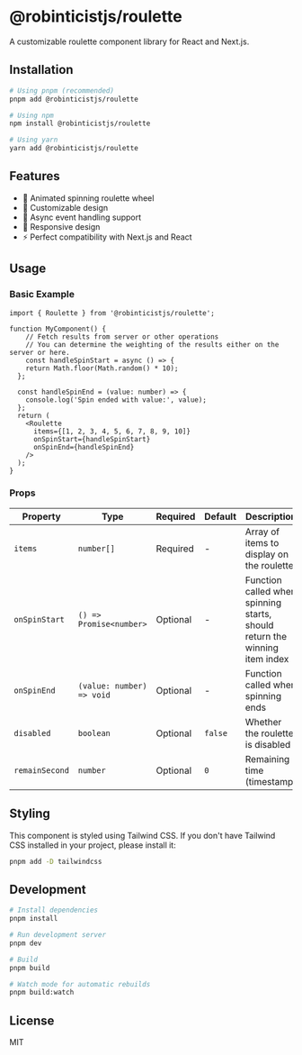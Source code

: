 # @robinticistjs/roulette

A customizable roulette component library for React and Next.js.

## Installation

```bash
# Using pnpm (recommended)
pnpm add @robinticistjs/roulette

# Using npm
npm install @robinticistjs/roulette

# Using yarn
yarn add @robinticistjs/roulette
```

## Features

- 🎡 Animated spinning roulette wheel
- 🎯 Customizable design
- 🔄 Async event handling support
- 📱 Responsive design
- ⚡ Perfect compatibility with Next.js and React

## Usage

### Basic Example

```tsx
import { Roulette } from '@robinticistjs/roulette';

function MyComponent() {
    // Fetch results from server or other operations
    // You can determine the weighting of the results either on the server or here.
    const handleSpinStart = async () => {
    return Math.floor(Math.random() * 10);
  };

  const handleSpinEnd = (value: number) => {
    console.log('Spin ended with value:', value);
  };
  return (
    <Roulette
      items={[1, 2, 3, 4, 5, 6, 7, 8, 9, 10]}
      onSpinStart={handleSpinStart}
      onSpinEnd={handleSpinEnd}
    />
  );
}
```

### Props

| Property | Type | Required | Default | Description |
|----------|------|----------|---------|-------------|
| `items` | `number[]` | Required | - | Array of items to display on the roulette |
| `onSpinStart` | `() => Promise<number>` | Optional | - | Function called when spinning starts, should return the winning item index |
| `onSpinEnd` | `(value: number) => void` | Optional | - | Function called when spinning ends |
| `disabled` | `boolean` | Optional | `false` | Whether the roulette is disabled |
| `remainSecond` | `number` | Optional | `0` | Remaining time (timestamp) |

## Styling

This component is styled using Tailwind CSS. If you don't have Tailwind CSS installed in your project, please install it:

```bash
pnpm add -D tailwindcss
```

## Development

```bash
# Install dependencies
pnpm install

# Run development server
pnpm dev

# Build
pnpm build

# Watch mode for automatic rebuilds
pnpm build:watch
```

## License

MIT